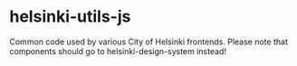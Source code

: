 # helsinki-utils-js
Common code used by various City of Helsinki frontends.  Please note that components should go to helsinki-design-system instead!
